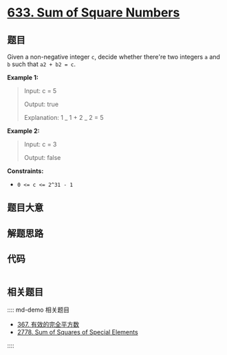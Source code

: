 # [633. Sum of Square Numbers](https://leetcode.com/problems/sum-of-square-numbers/)

## 题目

Given a non-negative integer `c`, decide whether there're two integers `a` and
`b` such that `a2 + b2 = c`.

**Example 1:**

> Input: c = 5
>
> Output: true
>
> Explanation: 1 _ 1 + 2 _ 2 = 5

**Example 2:**

> Input: c = 3
>
> Output: false

**Constraints:**

- `0 <= c <= 2^31 - 1`

## 题目大意

## 解题思路

## 代码

```javascript

```

## 相关题目

:::: md-demo 相关题目

- [367. 有效的完全平方数](https://leetcode.com/problems/valid-perfect-square)
- [2778. Sum of Squares of Special Elements ](https://leetcode.com/problems/sum-of-squares-of-special-elements)

::::
